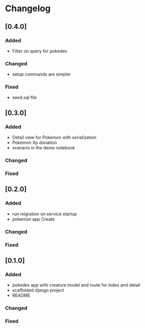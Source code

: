 # Changelog

## [0.4.0]

### Added
- Filter on query for pokedex

### Changed
- setup commands are simpler

### Fixed
- seed.sql file

## [0.3.0]

### Added
- Detail view for Pokemon with serialization
- Pokemon Xp donation
- scenario in the demo notebook

### Changed

### Fixed


## [0.2.0]

### Added
- run migration on service startup
- pokemon app  Create

### Changed
### Fixed


## [0.1.0]

### Added
- pokedex app with creature model and route for index and detail
- scaffolded django project
- README

### Changed

### Fixed
